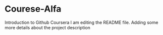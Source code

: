 # Courese-Alfa
Introduction to Github Coursera
I am editing the README file. Adding some more details about the project description

